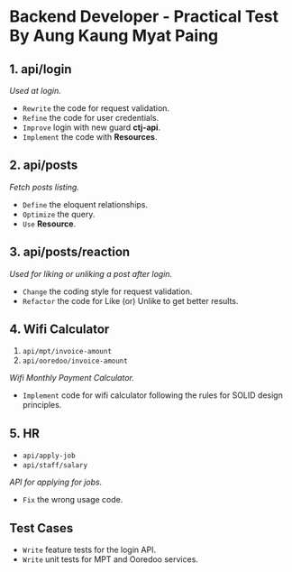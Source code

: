 # Backend Developer - Practical Test By Aung Kaung Myat Paing

## 1. api/login

_Used at login._

-   `Rewrite` the code for request validation.
-   `Refine` the code for user credentials.
-   `Improve` login with new guard **ctj-api**.
-   `Implement` the code with **Resources**.

## 2. api/posts

_Fetch posts listing._

-   `Define` the eloquent relationships.
-   `Optimize` the query.
-   `Use` **Resource**.

## 3. api/posts/reaction

_Used for liking or unliking a post after login._

-   `Change` the coding style for request validation.
-   `Refactor` the code for Like (or) Unlike to get better results.

## 4. Wifi Calculator

1. `api/mpt/invoice-amount`
2. `api/ooredoo/invoice-amount`

_Wifi Monthly Payment Calculator._

-   `Implement` code for wifi calculator following the rules for SOLID design principles.

## 5. HR

-   `api/apply-job`
-   `api/staff/salary`

_API for applying for jobs._

-   `Fix` the wrong usage code.

## Test Cases

-   `Write` feature tests for the login API.
-   `Write` unit tests for MPT and Ooredoo services.
